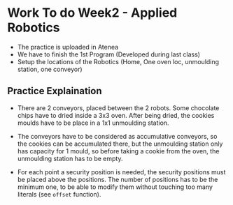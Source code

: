 # Work To do Week2 - Applied Robotics

- The practice is uploaded in Atenea
- We have to finish the 1st Program (Developed during last class)
- Setup the locations of the Robotics (Home, One oven loc, unmoulding station, one conveyor)


## Practice Explaination

- There are 2 conveyors, placed between the 2 robots. Some chocolate chips have to dried inside a 3x3 oven. After being dried, the cookies moulds have to be place in a 1x1 unmoulding station.

- The conveyors have to be considered as accumulative conveyors, so the cookies can be accumulated there, but the unmoulding station only has capacity for 1 mould, so before taking a cookie from the oven, the unmoulding station has to be empty.

- For each point a security position is needed, the security positions must be placed above the positions.
The number of positions has to be the minimum one, to be able to modify them without touching too many literals (see ``offset`` function).